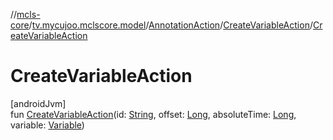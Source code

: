 //[mcls-core](../../../../index.md)/[tv.mycujoo.mclscore.model](../../index.md)/[AnnotationAction](../index.md)/[CreateVariableAction](index.md)/[CreateVariableAction](-create-variable-action.md)

# CreateVariableAction

[androidJvm]\
fun [CreateVariableAction](-create-variable-action.md)(id: [String](https://kotlinlang.org/api/latest/jvm/stdlib/kotlin/-string/index.html), offset: [Long](https://kotlinlang.org/api/latest/jvm/stdlib/kotlin/-long/index.html), absoluteTime: [Long](https://kotlinlang.org/api/latest/jvm/stdlib/kotlin/-long/index.html), variable: [Variable](../../-variable/index.md))
